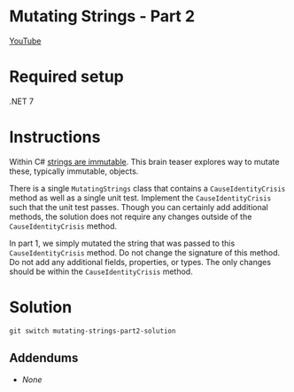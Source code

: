 # Mutating Strings - Part 2

[YouTube](https://youtu.be/M7MaSFB-5zk)

# Required setup
.NET 7

# Instructions
Within C# [strings are immutable](https://learn.microsoft.com/dotnet/csharp/programming-guide/strings/#immutability-of-strings). This brain teaser explores way to mutate these, typically immutable, objects.

There is a single `MutatingStrings` class that contains a `CauseIdentityCrisis` method as well as a single unit test.
Implement the `CauseIdentityCrisis` such that the unit test passes. Though you can certainly add additional methods, the solution does not require any changes outside of the `CauseIdentityCrisis` method.

In part 1, we simply mutated the string that was passed to this `CauseIdentityCrisis` method. Do not change the signature of this method. Do not add any additional fields, properties, or types. The only changes should be within the `CauseIdentityCrisis` method.

# Solution
`git switch mutating-strings-part2-solution`

## Addendums
- *None*